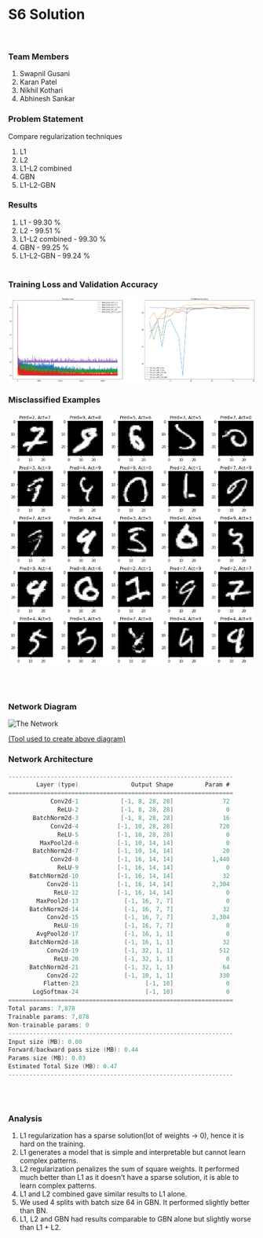 # S6 Solution
​
### Team Members
1. Swapnil Gusani
2. Karan Patel
3. Nikhil Kothari
4. Abhinesh Sankar
​
### Problem Statement
Compare regularization techniques 
1. L1
2. L2
3. L1-L2 combined
4. GBN
5. L1-L2-GBN
​
### Results
1. L1 - 99.30 %
2. L2 - 99.51 %
3. L1-L2 combined - 99.30 %
4. GBN - 99.25 %
5. L1-L2-GBN - 99.24 %
<br/><br/>

### Training Loss and Validation Accuracy
![Loss/Accuracy](https://raw.githubusercontent.com/swapniel99/ezio/master/S6/images/loss_accuracy.png  "Loss/Accuracy")

### Misclassified Examples

<div style="text-align:center"><img src="https://raw.githubusercontent.com/swapniel99/ezio/master/S6/images/ex.png"/></div>

<br/><br/>
### Network Diagram
![The Network](https://i.imgur.com/owE4034.png  "Model")

[(Tool used to create above diagram)](https://alexlenail.me/NN-SVG/LeNet.html) 
### Network Architecture
```c
----------------------------------------------------------------
        Layer (type)               Output Shape         Param #
================================================================
            Conv2d-1            [-1, 8, 28, 28]              72
              ReLU-2            [-1, 8, 28, 28]               0
       BatchNorm2d-3            [-1, 8, 28, 28]              16
            Conv2d-4           [-1, 10, 28, 28]             720
              ReLU-5           [-1, 10, 28, 28]               0
         MaxPool2d-6           [-1, 10, 14, 14]               0
       BatchNorm2d-7           [-1, 10, 14, 14]              20
            Conv2d-8           [-1, 16, 14, 14]           1,440
              ReLU-9           [-1, 16, 14, 14]               0
      BatchNorm2d-10           [-1, 16, 14, 14]              32
           Conv2d-11           [-1, 16, 14, 14]           2,304
             ReLU-12           [-1, 16, 14, 14]               0
        MaxPool2d-13             [-1, 16, 7, 7]               0
      BatchNorm2d-14             [-1, 16, 7, 7]              32
           Conv2d-15             [-1, 16, 7, 7]           2,304
             ReLU-16             [-1, 16, 7, 7]               0
        AvgPool2d-17             [-1, 16, 1, 1]               0
      BatchNorm2d-18             [-1, 16, 1, 1]              32
           Conv2d-19             [-1, 32, 1, 1]             512
             ReLU-20             [-1, 32, 1, 1]               0
      BatchNorm2d-21             [-1, 32, 1, 1]              64
           Conv2d-22             [-1, 10, 1, 1]             330
          Flatten-23                   [-1, 10]               0
       LogSoftmax-24                   [-1, 10]               0
================================================================
Total params: 7,878
Trainable params: 7,878
Non-trainable params: 0
----------------------------------------------------------------
Input size (MB): 0.00
Forward/backward pass size (MB): 0.44
Params size (MB): 0.03
Estimated Total Size (MB): 0.47
----------------------------------------------------------------
```
<br/><br/>
### Analysis
1. L1 regularization has a sparse solution(lot of weights -> 0), hence it is hard on the training.
2. L1 generates a model that is simple and interpretable but cannot learn complex patterns.
3. L2 regularization penalizes the sum of square weights. It performed much better than L1 as it doesn't have a sparse solution, it is able to learn complex patterns.
4. L1 and L2 combined gave similar results to L1 alone.
5. We used 4 splits with batch size 64 in GBN. It performed slightly better than BN.
6. L1, L2 and GBN had results comparable to GBN alone but slightly worse than L1 + L2.
​
​
